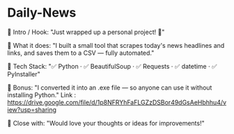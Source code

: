 # Daily-News

🔹 Intro / Hook:
"Just wrapped up a personal project! 🎉"

🔹 What it does:
"I built a small tool that scrapes today's news headlines and links, and saves them to a CSV — fully automated."

🔹 Tech Stack:
"✅ Python · ✅ BeautifulSoup · ✅ Requests · ✅ datetime · ✅ PyInstaller"

🔹 Bonus:
"I converted it into an .exe file — so anyone can use it without installing Python."
Link : https://drive.google.com/file/d/1p8NFRYhFaFLGZzDSBor49dGsAeHbhhu4/view?usp=sharing

🔹 Close with:
"Would love your thoughts or ideas for improvements!"
